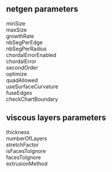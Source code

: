 ## netgen parameters

 minSize  
 maxSize  
 growthRate  
 nbSegPerEdge  
 nbSegPerRadius  
 chordalErrorEnabled  
 chordalError  
 secondOrder  
 optimize  
 quadAllowed  
 useSurfaceCurvature  
 fuseEdges  
 checkChartBoundary 

## viscous layers parameters

 thickness  
 numberOfLayers  
 stretchFactor  
 isFacesToIgnore  
 facesToIgnore  
 extrusionMethod 
